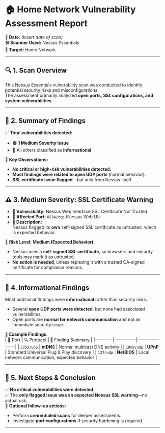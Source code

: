 # 🏠 Home Network Vulnerability Assessment Report

**📅 Date:** _(Insert date of scan)_  
**🛠 Scanner Used:** Nessus Essentials  
**🎯 Target:** Home Network  

---

## 🔍 1. Scan Overview  
This Nessus Essentials vulnerability scan was conducted to identify potential security risks and misconfigurations.  
The assessment primarily analyzed **open ports, SSL configurations, and system vulnerabilities**.

---

## 📌 2. Summary of Findings  
✅ **Total vulnerabilities detected:**  
- 🟠 **1 Medium Severity Issue**  
- 🔵 All others classified as **Informational**  

🔎 **Key Observations:**  
- **No critical or high-risk vulnerabilities detected.**  
- **Most findings were related to open UDP ports** (normal behavior).  
- **SSL certificate issue flagged**—but only from Nessus itself.  

---

## ⚠️ 3. Medium Severity: SSL Certificate Warning  

- **🔹 Vulnerability:** Nessus Web Interface SSL Certificate Not Trusted  
- **🔹 Affected Port:** `8834/tcp` (Nessus Web UI)  
- **🔹 Description:**  
  Nessus flagged its **own** self-signed SSL certificate as untrusted, which is expected behavior.  

📌 **Risk Level: Medium (Expected Behavior)**  
- Nessus uses a **self-signed SSL certificate**, so browsers and security tools may mark it as untrusted.  
- **No action is needed**, unless replacing it with a trusted CA-signed certificate for compliance reasons.  

---

## 📖 4. Informational Findings  

Most additional findings were **informational** rather than security risks:  
- Several **open UDP ports were detected**, but none had associated vulnerabilities.  
- Open ports are **normal for network communication** and not an immediate security issue.  

📌 **Example Findings:**  
| 🔢 Port  | 🔍 Protocol | 📝 Finding Summary |
|---------|-----------|----------------|
| `5353/udp` | **mDNS** | Normal multicast DNS activity |
| `1900/udp` | **UPnP** | Standard Universal Plug & Play discovery |
| `137/udp` | **NetBIOS** | Local network communication, expected behavior |

---

## 🚀 5. Next Steps & Conclusion  

✅ **No critical vulnerabilities were detected.**  
✅ The **only flagged issue was an expected Nessus SSL warning**—no actual risk.  
📌 **Optional follow-up actions:**  
- Perform **credentialed scans** for deeper assessments.  
- Investigate **port configurations** if security hardening is required.  

---


